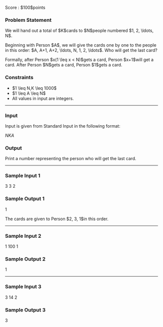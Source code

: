 
<div>

<span>

<span>

<p>
Score : $100$points
</p>

<div>

<section>

### **Problem Statement**

<p>
We will hand out a total of $K$cards to $N$people numbered $1, 2, \ldots, N$.
</p>

<p>
Beginning with Person $A$, we will give the cards one by one to the people in this order: $A, A+1, A+2, \ldots, N, 1, 2, \ldots$. Who will get the last card?
</p>

<p>
Formally, after Person $x(1 \leq x < N)$gets a card, Person $x+1$will get a card. After Person $N$gets a card, Person $1$gets a card.
</p>

</section>

</div>

<div>

<section>

### **Constraints**

<ul>

<li>
$1 \leq N,K \leq 1000$
</li>

<li>
$1 \leq A \leq N$
</li>

<li>
All values in input are integers.
</li>

</ul>

</section>

</div>

---

<div>

<div>

<section>

### **Input**

<p>
Input is given from Standard Input in the following format:
</p>

<div>

$N$$K$$A$
</div>

</section>

</div>

<div>

<section>

### **Output**

<p>
Print a number representing the person who will get the last card.
</p>

</section>

</div>

</div>

---

<div>

<section>

### **Sample Input 1**

<div>

3 3 2

</div>

</section>

</div>

<div>

<section>

### **Sample Output 1**

<div>

1

</div>

<p>
The cards are given to Person $2, 3, 1$in this order.
</p>

</section>

</div>

---

<div>

<section>

### **Sample Input 2**

<div>

1 100 1

</div>

</section>

</div>

<div>

<section>

### **Sample Output 2**

<div>

1

</div>

</section>

</div>

---

<div>

<section>

### **Sample Input 3**

<div>

3 14 2

</div>

</section>

</div>

<div>

<section>

### **Sample Output 3**

<div>

3

</div>

</section>

</div>

</span>

</span>

</div>
